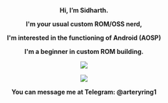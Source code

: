 <p align="center"><strong> Hi, I’m Sidharth. <strong></p>  
<p align="center"><strong> I'm your usual custom ROM/OSS nerd, <strong></p>  
<p align="center"> I'm interested in the functioning of Android (AOSP) </p>  
<p align="center"> I'm a beginner in custom ROM building. </p> 
<p align="center"><a href="https://git.io/streak-stats"><img src="https://streak-stats.demolab.com?user=arteryring"/></a></p>

<p align="center"><a href="https://github.com/HELLINFIX"><img src="https://github-readme-stats.vercel.app/api?username=arteryring&show_icons=true&theme=highcontrast&count_private=true"></a></p>
<p align="center"><strong> You can message me at Telegram: @arteryring1 <strong></p>
